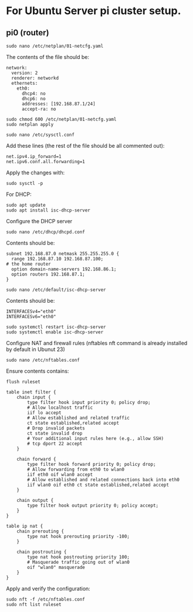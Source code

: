 # For Ubuntu Server pi cluster setup.

## pi0 (router)

`sudo nano /etc/netplan/01-netcfg.yaml`

The contents of the file should be:
```
network:
  version: 2
  renderer: networkd
  ethernets:
    eth0:
      dhcp4: no
      dhcp6: no
      addresses: [192.168.87.1/24]
      accept-ra: no
```

```
sudo chmod 600 /etc/netplan/01-netcfg.yaml
sudo netplan apply
```

```
sudo nano /etc/sysctl.conf
```

Add these lines (the rest of the file should be all commented out):
```
net.ipv4.ip_forward=1
net.ipv6.conf.all.forwarding=1
```

Apply the changes with:
```
sudo sysctl -p
```

For DHCP:
```
sudo apt update
sudo apt install isc-dhcp-server
```
Configure the DHCP server
```
sudo nano /etc/dhcp/dhcpd.conf
```
Contents should be:
```
subnet 192.168.87.0 netmask 255.255.255.0 {
  range 192.168.87.10 192.168.87.100;
# the home router
  option domain-name-servers 192.168.86.1;
  option routers 192.168.87.1;
}

```
```
sudo nano /etc/default/isc-dhcp-server
```
Contents should be:
```
INTERFACESv4="eth0"
INTERFACESv6="eth0"
```

```
sudo systemctl restart isc-dhcp-server
sudo systemctl enable isc-dhcp-server
```

Configure NAT and firewall rules
(nftables nft command is already installed by default in Ubunut 23)

```
sudo nano /etc/nftables.conf
```

Ensure contents contains:
```
flush ruleset

table inet filter {
    chain input {
        type filter hook input priority 0; policy drop;
        # Allow localhost traffic
        iif lo accept
        # Allow established and related traffic
        ct state established,related accept
        # Drop invalid packets
        ct state invalid drop
        # Your additional input rules here (e.g., allow SSH)
        # tcp dport 22 accept
    }

    chain forward {
        type filter hook forward priority 0; policy drop;
        # Allow forwarding from eth0 to wlan0
        iif eth0 oif wlan0 accept
        # Allow established and related connections back into eth0
        iif wlan0 oif eth0 ct state established,related accept
    }

    chain output {
        type filter hook output priority 0; policy accept;
    }
}

table ip nat {
    chain prerouting {
        type nat hook prerouting priority -100;
    }

    chain postrouting {
        type nat hook postrouting priority 100;
        # Masquerade traffic going out of wlan0
        oif "wlan0" masquerade
    }
}
```

Apply and verify the configuration:
```
sudo nft -f /etc/nftables.conf
sudo nft list ruleset
```


